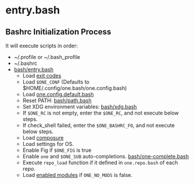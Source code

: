 # entry.bash

## Bashrc Initialization Process

It will execute scripts in order:

- ~/.profile or ~/.bash_profile
- ~/.bashrc
- [bash/entry.bash](../bash/entry.bash)
  - Load [exit codes](../bash/exit-codes.bash)
  - Load `$ONE_CONF` (Defaults to $HOME/.config/one.bash/one.config.bash)
  - Load [one.config.default.bash](../one.config.default.bash)
  - Reset PATH: [bash/path.bash](../bash/path.bash)
  - Set XDG environment variables: [bash/xdg.bash](../bash/xdg.bash)
  - If `$ONE_RC` is not empty, enter the `$ONE_RC`, and not execute below steps.
  - If check_shell failed, enter the `$ONE_BASHRC_FO`, and not execute below steps.
  - Load [composure](https://github.com/adoyle-h/composure.git)
  - Load settings for OS.
  - Enable Fig if `$ONE_FIG` is true
  - Enable `one` and `$ONE_SUB` auto-completions. [bash/one-complete.bash](../bash/one-complete.bash)
  - Execute `repo_load` function if it defined in `one.repo.bash` of each repo.
  - Load [enabled modules](../enabled/) if `ONE_NO_MODS` is false.
